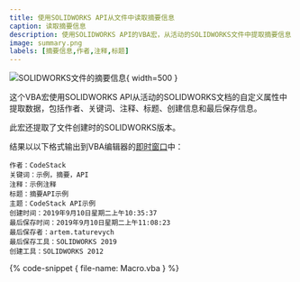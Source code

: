 ```yaml
---
title: 使用SOLIDWORKS API从文件中读取摘要信息
caption: 读取摘要信息
description: 使用SOLIDWORKS API的VBA宏，从活动的SOLIDWORKS文件中提取摘要信息（例如作者、关键词、注释、标题、创建信息等）
image: summary.png
labels: [摘要信息,作者,注释,标题]
---
```

![SOLIDWORKS文件的摘要信息](summary.png){ width=500 }

这个VBA宏使用SOLIDWORKS API从活动的SOLIDWORKS文档的自定义属性中提取数据，包括作者、关键词、注释、标题、创建信息和最后保存信息。

此宏还提取了文件创建时的SOLIDWORKS版本。

结果以以下格式输出到VBA编辑器的[即时窗口](/visual-basic/vba/vba-editor/windows#immediate-window)中：

~~~
作者：CodeStack
关键词：示例，摘要，API
注释：示例注释
标题：摘要API示例
主题：CodeStack API示例
创建时间：2019年9月10日星期二上午10:35:37
最后保存时间：2019年9月10日星期二上午11:08:23
最后保存者：artem.taturevych
最后保存工具：SOLIDWORKS 2019
创建工具：SOLIDWORKS 2012
~~~

{% code-snippet { file-name: Macro.vba } %}